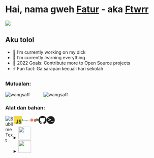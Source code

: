 # Hai, nama gweh [Fatur][whatsapp] - aka [Ftwrr][website]



<img src="https://static.wikia.nocookie.net/ab108fb9-54e3-42a3-99dc-1f0c09fc4524" /> 


## Aku tolol

- 🔭 I’m currently working on my dick
- 🌱 I’m currently learning everything
- 🥅 2022 Goals: Contribute more to Open Source projects
- ⚡ Fun fact: Ga sarapan kecuali hari sekolah

### Mutualan:

[<img align="left" alt="wangsaff" width="120px" src="https://img.shields.io/badge/wangsaff-25D366?style=for-the-badge&logo=whatsapp&logoColor=white" />][whatsapp]
[<img align="left" alt="wangsaff" width="120px" src="https://img.shields.io/badge/discrott-36393f?style=for-the-badge&logo=discord&logoColor=white" />][discord]


<br />

### Alat dan bahan:

[<img align="left" alt="Sublime Text" width="26px" src="https://www.sublimehq.com/images/sublime_text.png" />][sublimetext]
[<img align="left" alt="JavaScript" width="26px" src="https://raw.githubusercontent.com/github/explore/80688e429a7d4ef2fca1e82350fe8e3517d3494d/topics/javascript/javascript.png" />][javascript]
[<img align="left" alt="MongoDB" width="26px" src="https://raw.githubusercontent.com/github/explore/80688e429a7d4ef2fca1e82350fe8e3517d3494d/topics/mongodb/mongodb.png" />][mongodb]
[<img align="left" alt="Git" width="26px" src="https://raw.githubusercontent.com/github/explore/80688e429a7d4ef2fca1e82350fe8e3517d3494d/topics/git/git.png" />][git]
[<img align="left" alt="GitHub" width="26px" src="https://raw.githubusercontent.com/github/explore/78df643247d429f6cc873026c0622819ad797942/topics/github/github.png" />][github]
[<img align="left" alt="Terminal" width="26px" src="https://raw.githubusercontent.com/github/explore/80688e429a7d4ef2fca1e82350fe8e3517d3494d/topics/terminal/terminal.png" />][terminal]

<br />
<br />


<details>

  <summary><img align="" src="https://wakatime.com/static/img/wakatime.svg" width="40" height="40" /></summary><br/>



<!--START_SECTION:waka-->
![Code Time](http://img.shields.io/badge/Code%20Time-8%20hrs%2029%20mins-blue)

![Profile Views](http://img.shields.io/badge/Profile%20Views-25-blue)

**🐱 My GitHub Data** 

> 🏆 0 Contributions in the Year 2022
 > 
> 📦 83.5 kB Used in GitHub's Storage 
 > 
> 🚫 Not Opted to Hire
 > 
> 📜 15 Public Repositories 
 > 
> 🔑 10 Private Repositories  
 > 
**I'm a Night 🦉** 

```text
🌞 Morning    73 commits     ███░░░░░░░░░░░░░░░░░░░░░░   14.01% 
🌆 Daytime    104 commits    █████░░░░░░░░░░░░░░░░░░░░   19.96% 
🌃 Evening    191 commits    █████████░░░░░░░░░░░░░░░░   36.66% 
🌙 Night      153 commits    ███████░░░░░░░░░░░░░░░░░░   29.37%

```
📅 **I'm Most Productive on Thursday** 

```text
Monday       43 commits     ██░░░░░░░░░░░░░░░░░░░░░░░   8.25% 
Tuesday      39 commits     █░░░░░░░░░░░░░░░░░░░░░░░░   7.49% 
Wednesday    114 commits    █████░░░░░░░░░░░░░░░░░░░░   21.88% 
Thursday     169 commits    ████████░░░░░░░░░░░░░░░░░   32.44% 
Friday       73 commits     ███░░░░░░░░░░░░░░░░░░░░░░   14.01% 
Saturday     37 commits     █░░░░░░░░░░░░░░░░░░░░░░░░   7.1% 
Sunday       46 commits     ██░░░░░░░░░░░░░░░░░░░░░░░   8.83%

```


📊 **This Week I Spent My Time On** 

```text
⌚︎ Time Zone: America/Los_Angeles

💬 Programming Languages: 
No Activity Tracked This Week

🔥 Editors: 
No Activity Tracked This Week

🐱‍💻 Projects: 
No Activity Tracked This Week

💻 Operating System: 
No Activity Tracked This Week

```

**I Mostly Code in JavaScript** 

```text
JavaScript               9 repos             █████████████████████████   100.0%

```


**Timeline**

![Chart not found](https://raw.githubusercontent.com/Ftwrr/Ftwrr/main/charts/bar_graph.png) 


 Last Updated on 24/01/2022 08:42:07 UTC
<!--END_SECTION:waka-->

**Recent activity**
<!--START_SECTION:activity-->
1. ❌ Closed PR [#261](https://github.com/ariffb25/stikerinbot/pull/261) in [ariffb25/stikerinbot](https://github.com/ariffb25/stikerinbot)
2. ❗️ Opened issue [#262](https://github.com/ariffb25/stikerinbot/issues/262) in [ariffb25/stikerinbot](https://github.com/ariffb25/stikerinbot)
3. 💪 Opened PR [#261](https://github.com/ariffb25/stikerinbot/pull/261) in [ariffb25/stikerinbot](https://github.com/ariffb25/stikerinbot)
4. 🗣 Commented on [#903](https://github.com/Nurutomo/wabot-aq/issues/903) in [Nurutomo/wabot-aq](https://github.com/Nurutomo/wabot-aq)
5. 🗣 Commented on [#892](https://github.com/Nurutomo/wabot-aq/issues/892) in [Nurutomo/wabot-aq](https://github.com/Nurutomo/wabot-aq)
<!--END_SECTION:activity-->

</details>

<details>
  <summary><img align="" src="https://user-images.githubusercontent.com/6661165/91657958-61b4fd00-eb00-11ea-9def-dc7ef5367e34.png" width="40" height="40" /></summary><br/>

  <img align="left" src="https://github-profile-trophy.vercel.app/?username=ftwrr" />

</details>

[website]: https://github.com/Ftwrr
[discord]: https://discord.gg/dy7qVmjXbu
[whatsapp]: https://wa.me/62823944158720
[sublimetext]: https://www.sublimetext.com/
[javascript]: https://www.javascript.com/
[mongodb]: https://www.mongodb.com/
[git]: https://git-scm.com/
[github]: https://github.com/
[terminal]: https://docs.microsoft.com/en-us/windows/terminal/
